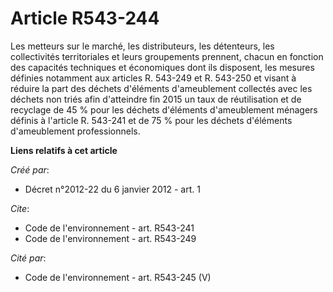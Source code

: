 # Article R543-244

Les metteurs sur le marché, les distributeurs, les détenteurs, les collectivités territoriales et leurs groupements prennent,
chacun en fonction des capacités techniques et économiques dont ils disposent, les mesures définies notamment aux articles R.
543-249 et R. 543-250 et visant à réduire la part des déchets d'éléments d'ameublement collectés avec les déchets non triés
afin d'atteindre fin 2015 un taux de réutilisation et de recyclage de 45 % pour les déchets d'éléments d'ameublement ménagers
définis à l'article R. 543-241 et de 75 % pour les déchets d'éléments d'ameublement professionnels.

**Liens relatifs à cet article**

_Créé par_:

  - Décret n°2012-22 du 6 janvier 2012 - art. 1

_Cite_:

  - Code de l'environnement - art. R543-241
  - Code de l'environnement - art. R543-249

_Cité par_:

  - Code de l'environnement - art. R543-245 (V)
